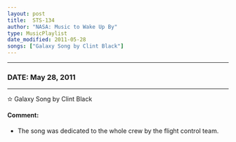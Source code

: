 ```yaml
---
layout: post
title:  STS-134
author: "NASA: Music to Wake Up By"
type: MusicPlaylist
date_modified: 2011-05-28
songs: ["Galaxy Song by Clint Black"]
---
```


----
### DATE: May 28, 2011
----
✫ Galaxy Song by Clint Black

#### Comment:
* The song was dedicated to the whole crew by the flight control team.



<br/>
<center>
	<a target="_blank"
	   href="https://twitter.com/intent/tweet?hashtags=Space,NASA,Playlist,NASAWakeupCalls,SpaceProgram&text={{ page.author}}, '{{ page.songs.first }}' {{ page.title }}, {{ page.date | date: '%B %d, %Y' }}. {{ site.url }}{{ page.url }}&via=nasawakeupcalls"><i class="fab fa-twitter" alt="Tweet this page" style="font-size: 1.3em;"></i></a>
	&nbsp; 	<i class="fas fa-user-astronaut" style="font-size: 1.5em;"></i> &nbsp;
    <a type="amzn" search="'Galaxy Song by Clint Black'" category="popular music">
    <i class="fab fa-amazon" style="font-size: 1.3em;"></i></a>
</center>
